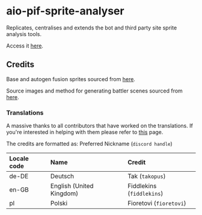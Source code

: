 # aio-pif-sprite-analyser

Replicates, centralises and extends the bot and third party site sprite analysis tools.

Access it [here](https://fiddlekins.github.io/aio-pif-sprite-analyser/).

## Credits

Base and autogen fusion sprites sourced from [here](https://gitlab.com/infinitefusion2/autogen-fusion-sprites).

Source images and method for generating battler scenes sourced from [here](https://github.com/greystorm101/spritebot).

### Translations

A massive thanks to all contributors that have worked on the translations.
If you're interested in helping with them please refer to [this](./src/locales/README.md) page.

The credits are formatted as: Preferred Nickname (`discord handle`)

| Locale code | Name                     | Credit                    |
|:------------|:-------------------------|:--------------------------|
| de-DE       | Deutsch                  | Tak (`takopus`)           |
| en-GB       | English (United Kingdom) | Fiddlekins (`fiddlekins`) |
| pl          | Polski                   | Fioretovi (`fioretovi`)   |
